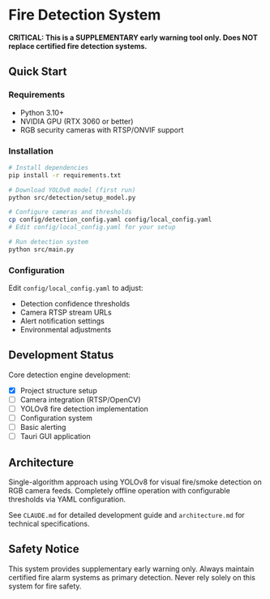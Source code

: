 # Fire Detection System

**CRITICAL: This is a SUPPLEMENTARY early warning tool only. Does NOT replace certified fire detection systems.**

## Quick Start

### Requirements
- Python 3.10+
- NVIDIA GPU (RTX 3060 or better)
- RGB security cameras with RTSP/ONVIF support

### Installation
```bash
# Install dependencies
pip install -r requirements.txt

# Download YOLOv8 model (first run)
python src/detection/setup_model.py

# Configure cameras and thresholds
cp config/detection_config.yaml config/local_config.yaml
# Edit config/local_config.yaml for your setup

# Run detection system
python src/main.py
```

### Configuration
Edit `config/local_config.yaml` to adjust:
- Detection confidence thresholds
- Camera RTSP stream URLs
- Alert notification settings
- Environmental adjustments

## Development Status
Core detection engine development:
- [x] Project structure setup
- [ ] Camera integration (RTSP/OpenCV)
- [ ] YOLOv8 fire detection implementation
- [ ] Configuration system
- [ ] Basic alerting
- [ ] Tauri GUI application

## Architecture
Single-algorithm approach using YOLOv8 for visual fire/smoke detection on RGB camera feeds. Completely offline operation with configurable thresholds via YAML configuration.

See `CLAUDE.md` for detailed development guide and `architecture.md` for technical specifications.

## Safety Notice
This system provides supplementary early warning only. Always maintain certified fire alarm systems as primary detection. Never rely solely on this system for fire safety.
